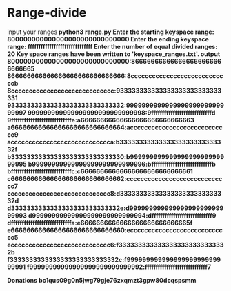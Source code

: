 # Range-divide
input your ranges<b>
python3 range.py<b>
Enter the starting keyspace range: 800000000000000000000000000000 <b>
Enter the ending keyspace range: ffffffffffffffffffffffffffffff <b>
Enter the number of equal divided ranges: 20 <b>
Key space ranges have been written to 'keyspace_ranges.txt'.  <b>
 output 
800000000000000000000000000000:866666666666666666666666666665<b>
866666666666666666666666666666:8ccccccccccccccccccccccccccccb<b>
8ccccccccccccccccccccccccccccc:933333333333333333333333333331<b>
933333333333333333333333333332:999999999999999999999999999997<b>
999999999999999999999999999998:9ffffffffffffffffffffffffffffd<b>
9ffffffffffffffffffffffffffffe:a66666666666666666666666666663<b>
a66666666666666666666666666664:acccccccccccccccccccccccccccc9<b>
acccccccccccccccccccccccccccca:b3333333333333333333333333332f<b>
b33333333333333333333333333330:b99999999999999999999999999995<b>
b99999999999999999999999999996:bffffffffffffffffffffffffffffb<b>
bffffffffffffffffffffffffffffc:c66666666666666666666666666661<b>
c66666666666666666666666666662:ccccccccccccccccccccccccccccc7<b>
ccccccccccccccccccccccccccccc8:d3333333333333333333333333332d<b>
d3333333333333333333333333332e:d99999999999999999999999999993<b>
d99999999999999999999999999994:dffffffffffffffffffffffffffff9<b>
dffffffffffffffffffffffffffffa:e6666666666666666666666666665f<b>
e66666666666666666666666666660:ecccccccccccccccccccccccccccc5<b>
ecccccccccccccccccccccccccccc6:f3333333333333333333333333332b<b>
f3333333333333333333333333332c:f99999999999999999999999999991<b>
f99999999999999999999999999992:fffffffffffffffffffffffffffff7<b>
  
  
  Donations  bc1qus09g0n5jwg79gje76zxqmzt3gpw80dcqspsmm
